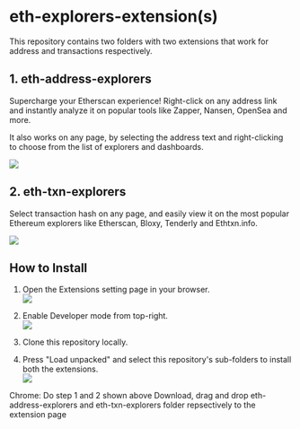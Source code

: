 # eth-explorers-extension(s)

This repository contains two folders with two extensions that work for address and transactions respectively.

## 1. eth-address-explorers

Supercharge your Etherscan experience! Right-click on any address link and instantly analyze it on popular tools like Zapper, Nansen, OpenSea and more.

It also works on any page, by selecting the address text and right-clicking to choose from the list of explorers and dashboards.

<img src="./.github/ss1.jpg" />

## 2. eth-txn-explorers

Select transaction hash on any page, and easily view it on the most popular Ethereum explorers like Etherscan, Bloxy, Tenderly and Ethtxn.info.

<img src="./.github/ss2.jpg" />

## How to Install

1. Open the Extensions setting page in your browser. <br />
   <img src="https://i.imgur.com/w74tMZK.png" />

2. Enable Developer mode from top-right. <br />
   <img src="https://i.imgur.com/8dFtG1h.png" />

3. Clone this repository locally.

4. Press "Load unpacked" and select this repository's sub-folders to install both the extensions. <br />
   <img src="https://i.imgur.com/OZEJB5Q.png" />

Chrome:
Do step 1 and 2 shown above 
Download, drag and drop eth-address-explorers and eth-txn-explorers folder repsectively to the extension page
